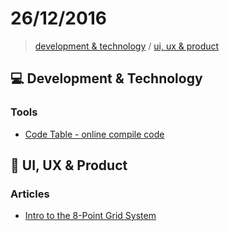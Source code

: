 # 26/12/2016

> [development & technology](#computer-development--technology) / [ui, ux & product](#ui-ux--product)



## :computer: Development & Technology

### Tools

- [Code Table - online compile code](https://code.hackerearth.com)


## :art: UI, UX & Product

### Articles
- [Intro to the 8-Point Grid System](https://medium.com/built-to-adapt/intro-to-the-8-point-grid-system-d2573cde8632#.4hwdrku7j)

